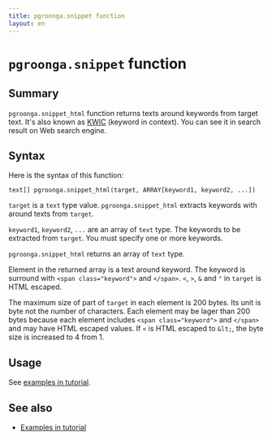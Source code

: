 ```yaml
---
title: pgroonga.snippet function
layout: en
---
```


# `pgroonga.snippet` function

## Summary

`pgroonga.snippet_html` function returns texts around keywords from target text. It's also known as [KWIC](https://en.wikipedia.org/wiki/Key_Word_in_Context) (keyword in context). You can see it in search result on Web search engine.

## Syntax

Here is the syntax of this function:

```text
text[] pgroonga.snippet_html(target, ARRAY[keyword1, keyword2, ...])
```

`target` is a `text` type value. `pgroonga.snippet_html` extracts keywords with around texts from `target`.

`keyword1`, `keyword2`, `...` are an array of `text` type. The keywords to be extracted from `target`. You must specify one or more keywords.

`pgroonga.snippet_html` returns an array of `text` type.

Element in the returned array is a text around keyword. The keyword is surround with `<span class="keyword">` and `</span>`. `<`, `>`, `&` and `"` in `target` is HTML escaped.

The maximum size of part of `target` in each element is 200 bytes. Its unit is byte not the number of characters. Each element may be lager than 200 bytes because each element includes `<span class="keyword">` and `</span>` and may have HTML escaped values. If `<` is HTML escaped to `&lt;`, the byte size is increased to 4 from 1.

## Usage

See [examples in tutorial](../../tutorial/#snippet).

## See also

  * [Examples in tutorial](../../tutorial/#snippet)
